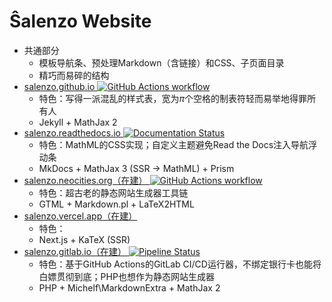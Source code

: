 Ŝalenzo Website
===============

- 共通部分
  - 模板导航条、预处理Markdown（含链接）和CSS、子页面目录
  - 精巧而易碎的结构
- [salenzo.github.io ![GitHub Actions workflow](https://github.com/Salenzo/salenzo.github.io/actions/workflows/deploy.yml/badge.svg)](https://salenzo.github.io/)
  - 特色：写得一派混乱的样式表，宽为*π*个空格的制表符轻而易举地得罪所有人
  - Jekyll + MathJax 2
- [salenzo.readthedocs.io ![Documentation Status](https://readthedocs.org/projects/salenzo/badge/?version=latest)](https://salenzo.readthedocs.io/)
  - 特色：MathML的CSS实现；自定义主题避免Read the Docs注入导航浮动条
  - MkDocs + MathJax 3 (SSR → MathML) + Prism
- [salenzo.neocities.org（在建） ![GitHub Actions workflow](https://github.com/Salenzo/salenzo.github.io/actions/workflows/deploy.yml/badge.svg)](https://salenzo.neocities.org/)
  - 特色：超古老的静态网站生成器工具链
  - GTML + Markdown.pl + LaTeX2HTML
- [salenzo.vercel.app（在建）](https://salenzo.vercel.app/)
  - 特色：
  - Next.js + KaTeX (SSR)
- [salenzo.gitlab.io（在建） ![Pipeline Status](https://gitlab.com/salenzo/salenzo.gitlab.io/badges/main/pipeline.svg)](https://salenzo.gitlab.io/)
  - 特色：基于GitHub Actions的GitLab CI/CD运行器，不绑定银行卡也能将白嫖贯彻到底；PHP也想作为静态网站生成器
  - PHP + Michelf\\MarkdownExtra + MathJax 2
